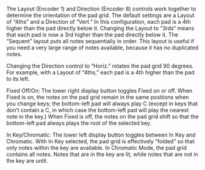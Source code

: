 The Layout (Encoder 1) and Direction (Encoder 8) controls work together to determine the orientation of the pad grid. The default settings are a Layout of “4ths” and a Direction of “Vert.” In this configuration, each pad is a 4th higher than the pad directly below it. Changing the Layout to “3rds“ means that each pad is now a 3rd higher than the pad directly below it. The “Sequent” layout puts all notes sequentially in order. This layout is useful if you need a very large range of notes available, because it has no duplicated notes.

Changing the Direction control to “Horiz.” rotates the pad grid 90 degrees. For example, with a Layout of “4ths,” each pad is a 4th higher than the pad to its left.

Fixed Off/On: The lower right display button toggles Fixed on or off. When Fixed is on, the notes on the pad grid remain in the same positions when you change keys; the bottom-left pad will always play C (except in keys that don’t contain a C, in which case the bottom-left pad will play the nearest note in the key.) When Fixed is off, the notes on the pad grid shift so that the bottom-left pad always plays the root of the selected key.

In Key/Chromatic: The lower left display button toggles between In Key and Chromatic. With In Key selected, the pad grid is effectively “folded” so that only notes within the key are available. In Chromatic Mode, the pad grid contains all notes. Notes that are in the key are lit, while notes that are not in the key are unlit.